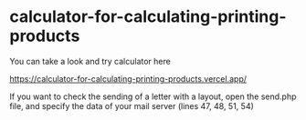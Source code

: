 # calculator-for-calculating-printing-products

You can take a look and try calculator here

https://calculator-for-calculating-printing-products.vercel.app/

If you want to check the sending of a letter with a layout, open the send.php file, and specify the data of your mail server (lines 47, 48, 51, 54)
